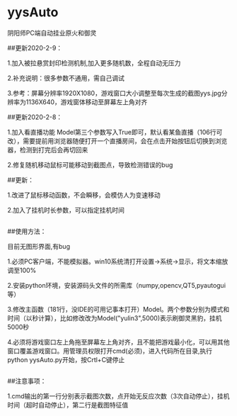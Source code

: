 # yysAuto
阴阳师PC端自动挂业原火和御灵


##更新2020-2-9：

1.加入被拉悬赏封印检测机制,加入更多随机数，全程自动无压力

2.补充说明：很多参数不通用，需自己调试

3.参考：屏幕分辨率1920X1080，游戏窗口大小调整至每次生成的截图yys.jpg分辨率为1136X640，游戏窗体移动至屏幕左上角对齐

##更新2020-2-8：

1.加入看直播功能 Model第三个参数写入True即可，默认看某鱼直播（106行可改），需要提前用浏览器随便打开一个直播房间，会在点击开始按钮后切换到浏览器，检测到打完后会再切回来

2.修复随机移动鼠标可能移动到截图点，导致检测错误的bug

##更新：

1.改进了鼠标移动函数，不会瞬移，会模仿人为变速移动

2.加入了挂机时长参数，可以指定挂机时间

```

```  


##使用方法：

目前无图形界面,有bug

1.必须PC客户端，不能模拟器。win10系统清打开设置->系统->显示，将文本缩放调至100%

2.安装python环境，安装源码头文件的所需库（numpy,opencv,QT5,pyautogui等）

3.修改主函数（181行，没IDE的可用记事本打开）Model。两个参数分别为模式和时间（以秒计算），比如修改改为Model("yulin3",5000)表示刷御灵黑豹，挂机5000秒

4.必须将游戏窗口左上角拖至屏幕左上角对齐，且不能把游戏最小化，可以用其他窗口覆盖游戏窗口。用管理员权限打开cmd(必须)，进入代码所在目录,执行python yysAuto.py开始，按Crtl+C键停止

```

```  
##注意事项：

1.cmd输出的第一行分别表示截图次数，点开始无反应次数（3次自动停止），挂机时间（超时自动停止），第二行是截图特征值


